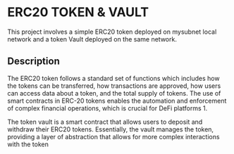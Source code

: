 # ERC20 TOKEN & VAULT

This project involves a simple ERC20 token deployed on mysubnet local network and a token Vault deployed on the same network.

## Description

The ERC20 token follows a standard set of functions which includes how the tokens can be transferred, how transactions are approved, how users can access data about a token, and the total supply of tokens. The use of smart contracts in ERC-20 tokens enables the automation and enforcement of complex financial operations, which is crucial for DeFi platforms 1.

The token vault is a smart contract that allows users to deposit and withdraw their ERC20 tokens. Essentially, the vault manages the token, providing a layer of abstraction that allows for more complex interactions with the token
